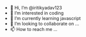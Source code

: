 - 👋 Hi, I’m @iritikyadav123
- 👀 I’m interested in coding
- 🌱 I’m currently learning javascript
- 💞️ I’m looking to collaborate on ...
- 📫 How to reach me ...

<!---
iritikyadav123/iritikyadav123 is a ✨ special ✨ repository because its `README.md` (this file) appears on your GitHub profile.
You can click the Preview link to take a look at your changes.
--->
